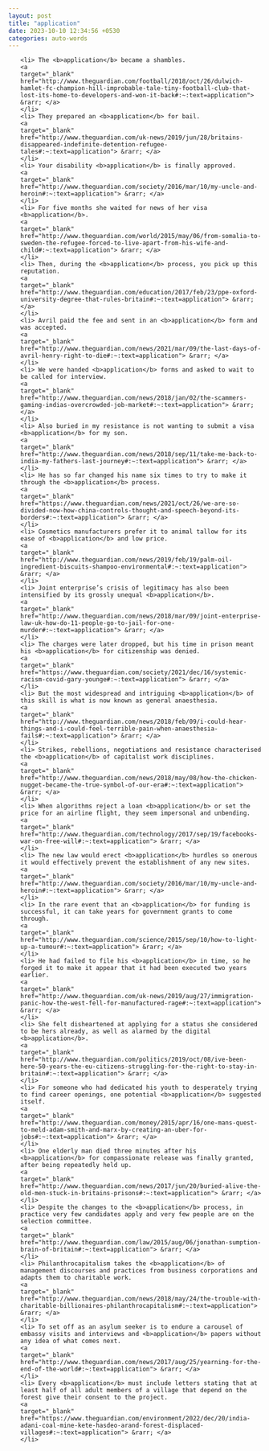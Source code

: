 ```yaml
---
layout: post
title: "application"
date: 2023-10-10 12:34:56 +0530
categories: auto-words
---
```

<ol>

    <li> The <b>application</b> became a shambles.
    <a 
    target="_blank" 
    href="http://www.theguardian.com/football/2018/oct/26/dulwich-hamlet-fc-champion-hill-improbable-tale-tiny-football-club-that-lost-its-home-to-developers-and-won-it-back#:~:text=application"> &rarr; </a>
    </li>
    <li> They prepared an <b>application</b> for bail.
    <a 
    target="_blank" 
    href="http://www.theguardian.com/uk-news/2019/jun/28/britains-disappeared-indefinite-detention-refugee-tales#:~:text=application"> &rarr; </a>
    </li>
    <li> Your disability <b>application</b> is finally approved.
    <a 
    target="_blank" 
    href="http://www.theguardian.com/society/2016/mar/10/my-uncle-and-heroin#:~:text=application"> &rarr; </a>
    </li>
    <li> For five months she waited for news of her visa <b>application</b>.
    <a 
    target="_blank" 
    href="http://www.theguardian.com/world/2015/may/06/from-somalia-to-sweden-the-refugee-forced-to-live-apart-from-his-wife-and-child#:~:text=application"> &rarr; </a>
    </li>
    <li> Then, during the <b>application</b> process, you pick up this reputation.
    <a 
    target="_blank" 
    href="http://www.theguardian.com/education/2017/feb/23/ppe-oxford-university-degree-that-rules-britain#:~:text=application"> &rarr; </a>
    </li>
    <li> Avril paid the fee and sent in an <b>application</b> form and was accepted.
    <a 
    target="_blank" 
    href="http://www.theguardian.com/news/2021/mar/09/the-last-days-of-avril-henry-right-to-die#:~:text=application"> &rarr; </a>
    </li>
    <li> We were handed <b>application</b> forms and asked to wait to be called for interview.
    <a 
    target="_blank" 
    href="http://www.theguardian.com/news/2018/jan/02/the-scammers-gaming-indias-overcrowded-job-market#:~:text=application"> &rarr; </a>
    </li>
    <li> Also buried in my resistance is not wanting to submit a visa <b>application</b> for my son.
    <a 
    target="_blank" 
    href="http://www.theguardian.com/news/2018/sep/11/take-me-back-to-india-my-fathers-last-journey#:~:text=application"> &rarr; </a>
    </li>
    <li> He has so far changed his name six times to try to make it through the <b>application</b> process.
    <a 
    target="_blank" 
    href="https://www.theguardian.com/news/2021/oct/26/we-are-so-divided-now-how-china-controls-thought-and-speech-beyond-its-borders#:~:text=application"> &rarr; </a>
    </li>
    <li> Cosmetics manufacturers prefer it to animal tallow for its ease of <b>application</b> and low price.
    <a 
    target="_blank" 
    href="http://www.theguardian.com/news/2019/feb/19/palm-oil-ingredient-biscuits-shampoo-environmental#:~:text=application"> &rarr; </a>
    </li>
    <li> Joint enterprise’s crisis of legitimacy has also been intensified by its grossly unequal <b>application</b>.
    <a 
    target="_blank" 
    href="http://www.theguardian.com/news/2018/mar/09/joint-enterprise-law-uk-how-do-11-people-go-to-jail-for-one-murder#:~:text=application"> &rarr; </a>
    </li>
    <li> The charges were later dropped, but his time in prison meant his <b>application</b> for citizenship was denied.
    <a 
    target="_blank" 
    href="https://www.theguardian.com/society/2021/dec/16/systemic-racism-covid-gary-younge#:~:text=application"> &rarr; </a>
    </li>
    <li> But the most widespread and intriguing <b>application</b> of this skill is what is now known as general anaesthesia.
    <a 
    target="_blank" 
    href="http://www.theguardian.com/news/2018/feb/09/i-could-hear-things-and-i-could-feel-terrible-pain-when-anaesthesia-fails#:~:text=application"> &rarr; </a>
    </li>
    <li> Strikes, rebellions, negotiations and resistance characterised the <b>application</b> of capitalist work disciplines.
    <a 
    target="_blank" 
    href="http://www.theguardian.com/news/2018/may/08/how-the-chicken-nugget-became-the-true-symbol-of-our-era#:~:text=application"> &rarr; </a>
    </li>
    <li> When algorithms reject a loan <b>application</b> or set the price for an airline flight, they seem impersonal and unbending.
    <a 
    target="_blank" 
    href="http://www.theguardian.com/technology/2017/sep/19/facebooks-war-on-free-will#:~:text=application"> &rarr; </a>
    </li>
    <li> The new law would erect <b>application</b> hurdles so onerous it would effectively prevent the establishment of any new sites.
    <a 
    target="_blank" 
    href="http://www.theguardian.com/society/2016/mar/10/my-uncle-and-heroin#:~:text=application"> &rarr; </a>
    </li>
    <li> In the rare event that an <b>application</b> for funding is successful, it can take years for government grants to come through.
    <a 
    target="_blank" 
    href="http://www.theguardian.com/science/2015/sep/10/how-to-light-up-a-tumour#:~:text=application"> &rarr; </a>
    </li>
    <li> He had failed to file his <b>application</b> in time, so he forged it to make it appear that it had been executed two years earlier.
    <a 
    target="_blank" 
    href="http://www.theguardian.com/uk-news/2019/aug/27/immigration-panic-how-the-west-fell-for-manufactured-rage#:~:text=application"> &rarr; </a>
    </li>
    <li> She felt disheartened at applying for a status she considered to be hers already, as well as alarmed by the digital <b>application</b>.
    <a 
    target="_blank" 
    href="http://www.theguardian.com/politics/2019/oct/08/ive-been-here-50-years-the-eu-citizens-struggling-for-the-right-to-stay-in-britain#:~:text=application"> &rarr; </a>
    </li>
    <li> For someone who had dedicated his youth to desperately trying to find career openings, one potential <b>application</b> suggested itself.
    <a 
    target="_blank" 
    href="http://www.theguardian.com/money/2015/apr/16/one-mans-quest-to-meld-adam-smith-and-marx-by-creating-an-uber-for-jobs#:~:text=application"> &rarr; </a>
    </li>
    <li> One elderly man died three minutes after his <b>application</b> for compassionate release was finally granted, after being repeatedly held up.
    <a 
    target="_blank" 
    href="http://www.theguardian.com/news/2017/jun/20/buried-alive-the-old-men-stuck-in-britains-prisons#:~:text=application"> &rarr; </a>
    </li>
    <li> Despite the changes to the <b>application</b> process, in practice very few candidates apply and very few people are on the selection committee.
    <a 
    target="_blank" 
    href="http://www.theguardian.com/law/2015/aug/06/jonathan-sumption-brain-of-britain#:~:text=application"> &rarr; </a>
    </li>
    <li> Philanthrocapitalism takes the <b>application</b> of management discourses and practices from business corporations and adapts them to charitable work.
    <a 
    target="_blank" 
    href="http://www.theguardian.com/news/2018/may/24/the-trouble-with-charitable-billionaires-philanthrocapitalism#:~:text=application"> &rarr; </a>
    </li>
    <li> To set off as an asylum seeker is to endure a carousel of embassy visits and interviews and <b>application</b> papers without any idea of what comes next.
    <a 
    target="_blank" 
    href="http://www.theguardian.com/news/2017/aug/25/yearning-for-the-end-of-the-world#:~:text=application"> &rarr; </a>
    </li>
    <li> Every <b>application</b> must include letters stating that at least half of all adult members of a village that depend on the forest give their consent to the project.
    <a 
    target="_blank" 
    href="https://www.theguardian.com/environment/2022/dec/20/india-adani-coal-mine-kete-hasdeo-arand-forest-displaced-villages#:~:text=application"> &rarr; </a>
    </li>